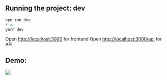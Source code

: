 
## Running the project: dev

```bash
npm run dev
# or
yarn dev
```

Open [http://localhost:3000](http://localhost:3000) for frontend
Open [http://localhost:3000/api](http://localhost:3000/api) for API

## Demo: 

![](./demo/demo.gif)

